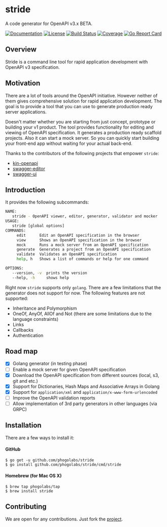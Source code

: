 # stride
A code generator for OpenAPI v3.x BETA.

[![Documentation][godoc-img]][godoc-url]
[![License][license-img]][license-url]
[![Build Status][action-img]][action-url]
[![Coverage][codecov-img]][codecov-url]
[![Go Report Card][report-img]][report-url]

## Overview

Stride is a command line tool for rapid application development with OpenAPI v3
specification.

## Motivation

There are a lot of tools around the OpenAPI initiative. However neither of them
gives comprehensive solution for rapid application development. The goal is
to provide a tool that you can use to generate production ready server
applications.

Doesn't matter whether you are starting from just concept, prototype or
building your v1 product. The tool provides functionality for editing and
viewing of OpenAPI specification. It generates a production ready scaffold
projects. Also it can start a mock server. So you can quickly start building
your front-end app without waiting for your actual back-end.

Thanks to the contributors of the following projects that empower `stride`:
- [kin-openapi](https://github.com/getkin/kin-openapi)
- [swagger-editor](https://github.com/swagger-api/swagger-editor)
- [swagger-ui](https://github.com/swagger-api/swagger-ui)

## Introduction

It provides the following subcommands:

```bash
NAME:
   stride - OpenAPI viewer, editor, generator, validator and mocker
USAGE:
   stride [global options]
COMMANDS:
     edit      Edit an OpenAPI specification in the browser
     view      Shows an OpenAPI specification in the browser
     mock      Runs a mock server from an OpenAPI specification
     generate  Generates a project from an OpenAPI specification
     validate  Validates an OpenAPI specification
     help, h   Shows a list of commands or help for one command

OPTIONS:
   --version, -v  prints the version
   --help, -h     shows help
```

Right now `stride` supports only `golang`. There are a few limitations that the
generator does not support for now. The following features are not supported:

- Inheritance and Polymorphism
- OneOf, AnyOf, AllOf and Not (there are some limitations due to the language constraints)
- Links
- Callbacks
- Authentication

## Road map

- [x] Golang generator (in testing phase)
- [ ] Enable a mock server for given OpenAPI specification
- [x] Download the OpenAPI specification from different sources (local, s3, git and etc.)
- [x] Support for Dictionaries, Hash Maps and Associative Arrays in Golang
- [x] Support for `application/xml` and `application/x-www-form-urlencoded`
- [ ] Improve the OpenAPI validation reports
- [ ] Allow implementation of 3rd party generators in other languages (via GRPC)

## Installation

There are a few ways to install it:

#### GitHub

```console
$ go get -u github.com/phogolabs/stride
$ go install github.com/phogolabs/stride/cmd/stride
```

#### Homebrew (for Mac OS X)

```console
$ brew tap phogolabs/tap
$ brew install stride
```

## Contributing

We are open for any contributions. Just fork the
[project](https://github.com/phogolabs/stride).

[report-img]: https://goreportcard.com/badge/github.com/phogolabs/stride
[report-url]: https://goreportcard.com/report/github.com/phogolabs/stride
[logo-author-url]: https://www.freepik.com/free-vector/abstract-cross-logo-template_1185919.htm
[logo-license]: http://creativecommons.org/licenses/by/3.0/
[codecov-url]: https://codecov.io/gh/phogolabs/stride
[codecov-img]: https://codecov.io/gh/phogolabs/stride/branch/master/graph/badge.svg
[action-img]: https://github.com/phogolabs/stride/workflows/pipeline/badge.svg
[action-url]: https://github.com/phogolabs/stride/actions
[godoc-url]: https://godoc.org/github.com/phogolabs/stride
[godoc-img]: https://godoc.org/github.com/phogolabs/stride?status.svg
[license-img]: https://img.shields.io/badge/license-MIT-blue.svg
[license-url]: LICENSE
